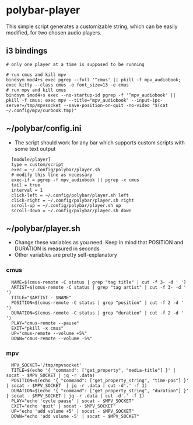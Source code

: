 # polybar-player

This simple script generates a customizable string, which can be easily modified, for two chosen audio players.

## i3 bindings
```
# only one player at a time is supposed to be running

# run cmus and kill mpv
bindsym mod4+s exec pgrep --full '^cmus' || pkill -f mpv_audiobook; exec kitty --class cmus -o font_size=13 -e cmus
# run mpv and kill cmus
bindsym $mod4+s exec --no-startup-id pgrep -f '^mpv_audiobook' || pkill -f cmus; exec mpv --title="mpv_audiobook" --input-ipc-server=/tmp/mpvsocket --save-position-on-quit -no-video "$(cat ~/.config/mpv/curbook.tmp)"
```

## ~/polybar/config.ini
- The script should work for any bar which supports custom scripts with some text output
```
  [module/player]
  type = custom/script
  exec = ~/.config/polybar/player.sh
  # modify this line as necessary
  exec-if = pgrep -f mpv_audiobook || pgrep -x cmus
  tail = true
  interval = 1
  click-left = ~/.config/polybar/player.sh left
  click-right = ~/.config/polybar/player.sh right
  scroll-up = ~/.config/polybar/player.sh up
  scroll-down = ~/.config/polybar/player.sh down
```
## ~/polybar/player.sh
- Change these variables as you need. Keep in mind that POSITION and DURATION is measured in seconds
- Other variables are pretty self-explanatory
### cmus
```
  NAME=$(cmus-remote -C status | grep "tag title" | cut -f 3- -d ' ')
  ARTIST=$(cmus-remote -C status | grep "tag artist" | cut -f 3- -d ' ')
  TITLE="$ARTIST - $NAME"
  POSITION=$(cmus-remote -C status | grep "position" | cut -f 2 -d ' ')
  DURATION=$(cmus-remote -C status | grep "duration" | cut -f 2 -d ' ')
  PLAY="cmus-remote --pause"
  EXIT="pkill -x cmus"
  UP="cmus-remote --volume +5%"
  DOWN="cmus-remote --volume -5%"
```
### mpv
```
  MPV_SOCKET='/tmp/mpvsocket'
  TITLE=$(echo '{ "command": ["get_property", "media-title"] }' | socat - $MPV_SOCKET | jq -r .data)
  POSITION=$(echo '{ "command": ["get_property_string", "time-pos"] }' | socat - $MPV_SOCKET  | jq -r .data | cut -d'.' -f 1)
  DURATION=$(echo '{ "command": ["get_property_string", "duration"] }' | socat - $MPV_SOCKET | jq -r .data | cut -d'.' -f 1)
  PLAY="echo 'cycle pause' | socat - $MPV_SOCKET" 
  EXIT="echo 'quit' | socat - $MPV_SOCKET" 
  UP="echo 'add volume +5' | socat - $MPV_SOCKET" 
  DOWN="echo 'add volume -5' | socat - $MPV_SOCKET" 
```
